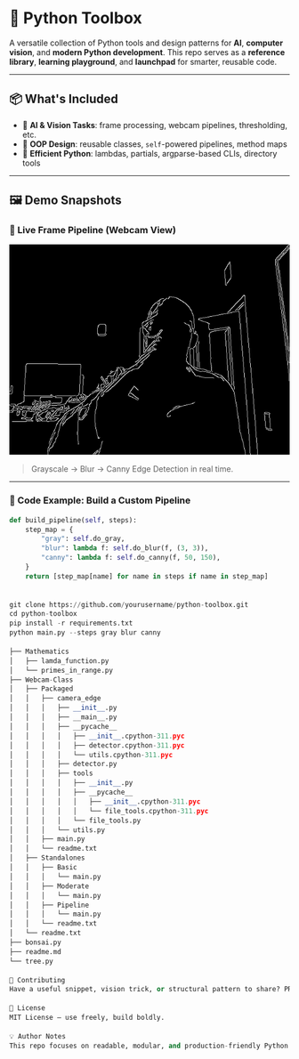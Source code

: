 # 🧰 Python Toolbox

A versatile collection of Python tools and design patterns for **AI**, **computer vision**, and **modern Python development**. This repo serves as a **reference library**, **learning playground**, and **launchpad** for smarter, reusable code.

---

## 📦 What's Included

- 🧠 **AI & Vision Tasks**: frame processing, webcam pipelines, thresholding, etc.
- 🧱 **OOP Design**: reusable classes, `self`-powered pipelines, method maps
- 🧪 **Efficient Python**: lambdas, partials, argparse-based CLIs, directory tools

---

## 🖼️ Demo Snapshots

### 🎥 Live Frame Pipeline (Webcam View)
![Webcam Processing Pipeline](images/demo_webcam_pipeline.png)

> Grayscale → Blur → Canny Edge Detection in real time.

---

### 🧱 Code Example: Build a Custom Pipeline
```python
def build_pipeline(self, steps):
    step_map = {
        "gray": self.do_gray,
        "blur": lambda f: self.do_blur(f, (3, 3)),
        "canny": lambda f: self.do_canny(f, 50, 150),
    }
    return [step_map[name] for name in steps if name in step_map]


git clone https://github.com/yourusername/python-toolbox.git
cd python-toolbox
pip install -r requirements.txt
python main.py --steps gray blur canny

├── Mathematics
│   ├── lamda_function.py
│   └── primes_in_range.py
├── Webcam-Class
│   ├── Packaged
│   │   ├── camera_edge
│   │   │   ├── __init__.py
│   │   │   ├── __main__.py
│   │   │   ├── __pycache__
│   │   │   │   ├── __init__.cpython-311.pyc
│   │   │   │   ├── detector.cpython-311.pyc
│   │   │   │   └── utils.cpython-311.pyc
│   │   │   ├── detector.py
│   │   │   ├── tools
│   │   │   │   ├── __init__.py
│   │   │   │   ├── __pycache__
│   │   │   │   │   ├── __init__.cpython-311.pyc
│   │   │   │   │   └── file_tools.cpython-311.pyc
│   │   │   │   └── file_tools.py
│   │   │   └── utils.py
│   │   ├── main.py
│   │   └── readme.txt
│   ├── Standalones
│   │   ├── Basic
│   │   │   └── main.py
│   │   ├── Moderate
│   │   │   └── main.py
│   │   ├── Pipeline
│   │   │   └── main.py
│   │   └── readme.txt
│   └── readme.txt
├── bonsai.py
├── readme.md
└── tree.py

🤝 Contributing
Have a useful snippet, vision trick, or structural pattern to share? PRs and issues are welcome.

📜 License
MIT License — use freely, build boldly.

💡 Author Notes
This repo focuses on readable, modular, and production-friendly Python for real-world computer vision pipelines. Designed to grow with you.